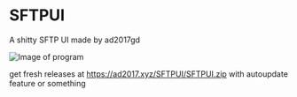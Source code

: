 # **SFTPUI**
A shitty SFTP UI made by ad2017gd

![Image of program](https://ad2017.xyz/s/SFTPUI_ey2k946dOS.png "Image of SFTPUI v1.0.2")

get fresh releases at https://ad2017.xyz/SFTPUI/SFTPUI.zip with autoupdate feature or something
